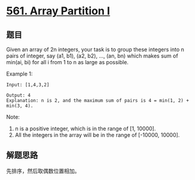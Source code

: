 # [561. Array Partition I](https://leetcode.com/problems/array-partition-i/)

## 题目
Given an array of 2n integers, your task is to group these integers into n pairs of integer, say (a1, b1), (a2, b2), ..., (an, bn) which makes sum of min(ai, bi) for all i from 1 to n as large as possible.

Example 1:
```text
Input: [1,4,3,2]

Output: 4
Explanation: n is 2, and the maximum sum of pairs is 4 = min(1, 2) + min(3, 4).
```

Note:
1. n is a positive integer, which is in the range of [1, 10000].
2. All the integers in the array will be in the range of [-10000, 10000].

## 解题思路
先排序，然后取偶数位置相加。